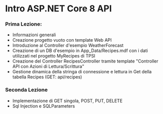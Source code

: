 # Intro ASP.NET Core 8 API

### Prima Lezione:
* Informazioni generali
* Creazione progetto vuoto con template Web API
* Introduzione al Controller d'esempio WeatherForecast
* Creazione di un DB d'esempio in App_Data/Recipes.mdf con i dati utilizzati nel progetto MyRecipes di TPSI
* Creazione del Controller RecipesController tramite template "Controller API con Azioni di Lettura/Scrittura"
* Gestione dinamica della stringa di connessione e lettura in Get della tabella Recipes (GET: api/recipes)

### Seconda Lezione
* Implementazione di GET singola, POST, PUT, DELETE
* Sql Injection e SQLParameters


